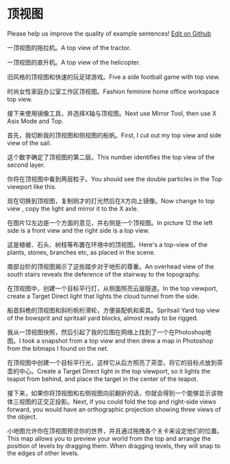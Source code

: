 # 顶视图

Please help us improve the quality of example sentences! [Edit on Github](https://github.com/jiyushe/jiyu-example-sentence-source/blob/main/chinese/dingshitu.md)

<p><span class="chinese">一顶视图的拖拉机。</span><span class="english">A top view of the tractor.</span></p>

<p><span class="chinese">一顶视图的直升机。</span><span class="english">A top view of the helicopter.</span></p>

<p><span class="chinese">旧风格的顶视图和快速的玩足球游戏。</span><span class="english">Five a side football game with top view.</span></p>

<p><span class="chinese">时尚女性家庭办公室工作区顶视图。</span><span class="english">Fashion feminine home office workspace top view.</span></p>

<p><span class="chinese">接下来使用镜像工具，并选择X轴与顶视图。</span><span class="english">Next use Mirror Tool, then use X Asix Mode and Top.</span></p>

<p><span class="chinese">首先，我切断我的顶视图和侧视图的船帆。</span><span class="english">First, I cut out my top view and side view of the sail.</span></p>

<p><span class="chinese">这个数字确定了顶视图的第二层。</span><span class="english">This number identifies the top view of the second layer.</span></p>

<p><span class="chinese">你将在顶视图中看到两层粒子。</span><span class="english">You should see the double particles in the Top viewport like this.</span></p>

<p><span class="chinese">现在切换到顶视图，复制刚才的灯光然后在X方向上镜像。</span><span class="english">Now change to top view , copy the light and mirror it to the X axle.</span></p>

<p><span class="chinese">在图片12左边是一个方面的意见，并右侧是一个顶视图。</span><span class="english">In picture 12 the left side is a front view and the right side is a top view.</span></p>

<p><span class="chinese">这是植被、石头、树枝等布置在环境中的顶视图。</span><span class="english">Here's a top-view of the plants, stones, branches etc, as placed in the scene.</span></p>

<p><span class="chinese">南部台阶的顶视图揭示了这些踏步对于地形的尊重。</span><span class="english">An overhead view of the south stairs reveals the deference of the stairway to the topography.</span></p>

<p><span class="chinese">在顶视图中，创建一个目标平行灯，从侧面照亮云层隧道。</span><span class="english">In the top viewport, create a Target Direct light that lights the cloud tunnel from the side.</span></p>

<p><span class="chinese">船首斜桅的顶视图和斜桁帆桁滑轮，方便装配帆和索具。</span><span class="english">Spritsail Yard top view of the bowsprit and spritsail yard blocks, almost ready to be rigged.</span></p>

<p><span class="chinese">我从一顶视图快照，然后引起了我的位图在网络上找到了一个在Photoshop地图。</span><span class="english">I took a snapshot from a top view and then drew a map in Photoshop from the bitmaps I found on the net.</span></p>

<p><span class="chinese">在顶视图中创建一个目标平行光，这样它从后方照亮了茶壶，将它的目标点放到茶壶的中心。</span><span class="english">Create a Target Direct light in the top viewport, so it lights the teapot from behind, and place the target in the center of the teapot.</span></p>

<p><span class="chinese">接下来，如果你将顶视图和右侧视图向前翻折的话，你就会得到一个能够显示该物体三视图的正交正投影。</span><span class="english">Next, if you could fold the top and right-side views forward, you would have an orthographic projection showing three views of the object.</span></p>

<p><span class="chinese">小地图允许你在顶视图预览你的世界，并且通过拖拽各个关卡来设定他们的位置。</span><span class="english">This map allows you to preview your world from the top and arrange the position of levels by dragging them. When dragging levels, they will snap to the edges of other levels.</span></p>


